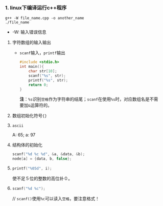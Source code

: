 ### 1. linux下编译运行c++程序
```
g++ -W file_name.cpp -o another_name
./file_name
```
- -W: 输入错误信息

1. 字符数组的输入输出

   - `scanf`输入，`printf`输出

     ```c++
     #include <stdio.h>
     int main(){
         char str[10];
         scanf("%s", str);
         printf("%s", str);
         return 0;
     }
     ```

     **注**：`%s`识别`空格`作为字符串的结尾；`scanf`在使用`%s`时，对应数组名是不需要加`&`运算符的。

2. 数组初始化符号`{}`

3. `ascii`

   A: 65; a: 97
   
4. 结构体的初始化

   ```c++
   scanf("%d %c %d", &a, &data, &b);
   node[a] = {data, b, false};
   ```

5. ```c++
   printf("%05d", i);
   ```

   使不足５位的整数的高位补０。

6. ```c++
   scanf("%d %c");
   ```

   // `scanf()`使用`%c`可以读入`空格`，要注意格式！